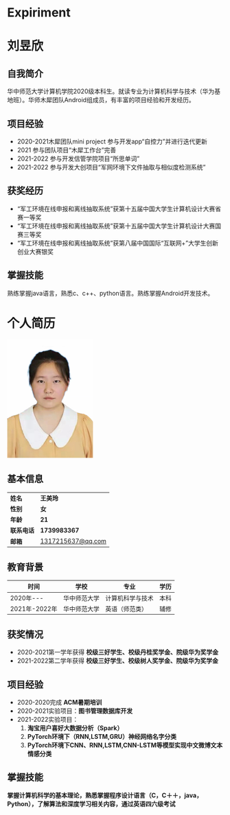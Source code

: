 # Expiriment

# 刘昱欣

## 自我简介

华中师范大学计算机学院2020级本科生。就读专业为计算机科学与技术（华为基地班）。华师木犀团队Android组成员，有丰富的项目经验和开发经历。

## 项目经验

+ 2020-2021木犀团队mini project 参与开发app“自控力”并进行迭代更新
+ 2021 参与团队项目“木犀工作台”完善
+ 2021-2022 参与开发信管学院项目“所思单词”
+ 2021-2022 参与开发大创项目“军网环境下文件抽取与相似度检测系统”

## 获奖经历

+ “军工环境在线申报和离线抽取系统”获第十五届中国大学生计算机设计大赛省赛一等奖
+ “军工环境在线申报和离线抽取系统”获第十五届中国大学生计算机设计大赛国赛三等奖
+ “军工环境在线申报和离线抽取系统”获第八届中国国际“互联网+”大学生创新创业大赛银奖

## 掌握技能

熟练掌握java语言，熟悉c、c++、python语言。熟练掌握Android开发技术。


# 个人简历

<img src="https://github.com/wang-meiling/Picture/blob/main/wml.jpg?raw=true" width="200px">


## 基本信息

|                    |                                            |
| -------------------- | -------------------------------------------- |
| **姓名**     | **王美玲**                           |
| **性别**     | **女**                               |
| **年龄**     | **21**                               |
| **联系电话** | **1739983367**                        |
| **邮箱**     | 1317215637@qq.com   |

## 教育背景

| 时间      | 学校         | 专业             | 学历     |
| ----------- | -------------- | ------------------ | ---------- |
| 2020年--- | 华中师范大学 | 计算机科学与技术 | 本科 |
|2021年-2022年|华中师范大学|英语（师范类）|辅修|

## 获奖情况

* 2020-2021第一学年获得  **校级三好学生、校级丹桂奖学金、院级华为奖学金**
* 2021-2022第二学年获得 **校级三好学生、校级树人奖学金、院级华为奖学金**

## 项目经验

* 2020-2020完成 **ACM暑期培训**
* 2020-2021实验项目：**图书管理数据库开发**
* 2021-2022实验项目：
  1. **淘宝用户喜好大数据分析（Spark）**
  2. **PyTorch环境下（RNN,LSTM,GRU）神经网络名字分类**
  3. **PyTorch环境下CNN、RNN,LSTM,CNN-LSTM等模型实现中文微博文本情感分类**

## 掌握技能

**掌握计算机科学的基本理论，熟悉掌握程序设计语言（C，C＋＋，java，Python），了解算法和深度学习相关内容，通过英语四六级考试**


